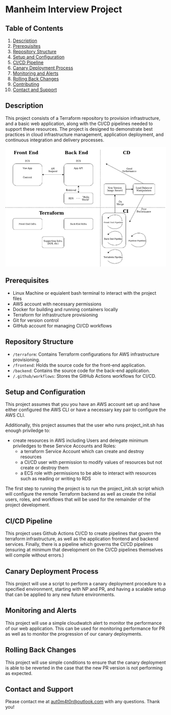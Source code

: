 # Manheim Interview Project

## Table of Contents
1. [Description](#description)
2. [Prerequisites](#prerequisites)
3. [Repository Structure](#repository-structure)
4. [Setup and Configuration](#setup-and-configuration)
5. [CI/CD Pipeline](#ci-cd-pipeline)
6. [Canary Deployment Process](#canary-deployment-process)
7. [Monitoring and Alerts](#monitoring-and-alerts)
8. [Rolling Back Changes](#rolling-back-changes)
9. [Contributing](#contributing)
10. [Contact and Support](#contact-and-support)

## Description
This project consists of a Terraform repository to provision infrastructure, and a basic web application, along with the CI/CD pipelines needed to support these resources. The project is designed to demonstrate best practices in cloud infrastructure management, application deployment, and continuous integration and delivery processes.

![Architecture](Architecture.drawio.png)

## Prerequisites
- Linux Machine or equialent bash terminal to interact with the project files
- AWS account with necessary permissions
- Docker for building and running containers locally
- Terraform for infrastructure provisioning
- Git for version control
- GitHub account for managing CI/CD workflows

## Repository Structure
- `/terraform`: Contains Terraform configurations for AWS infrastructure provisioning.
- `/frontend`: Holds the source code for the front-end application.
- `/backend`: Contains the source code for the back-end application.
- `/.github/workflows`: Stores the GitHub Actions workflows for CI/CD.

## Setup and Configuration
<!-- Details on setting up the local development environment, configuring AWS services, and initializing Terraform for infrastructure management. -->
This project assumes that you you have an AWS account set up and have either configured the AWS CLI or have a necessary key pair to configure the AWS CLI.

Additionally, this project assumes that the user who runs project_init.sh has enough priviledge to:
- create resources in AWS including Users and delegate minimum priviledges to these Service Accounts and Roles:
    - a terraform Service Account which can create and destroy resources
    - a CI/CD user with permission to modify values of resources but not create or destroy them
    - a ECS role with permissions to be able to interact with resources such as reading or writing to RDS

The first step to running the project is to run the project_init.sh script which will configure the remote Terraform backend as well as create the initial users, roles, and workflows that will be used for the remainder of the project development.

## CI/CD Pipeline
<!-- Explains the automated processes for testing, building, and deploying the applications and infrastructure across different environments (NP and PR). -->
This project uses Github Actions CI/CD to create pipelines that govern the terraform infrastructure, as well as the application frontend and backend services. Finally, there is a pipeline which governs the CI/CD pipelines (ensuring at minimum that development on the CI/CD pipelines themselves will compile without errors.)

## Canary Deployment Process
<!-- Outlines the strategy and steps for implementing canary releases, including managing traffic through ALB target group weights and monitoring the deployment's success. -->
This project will use a script to perform a canary deployment procedure to a specified environment, starting with NP and PR, and having a scalable setup that can be applied to any new future environments.

## Monitoring and Alerts
<!-- Describes the monitoring setup using CloudWatch, how to configure alerts for system events, and responding to incidents. -->
This project will use a simple cloudwatch alert to monitor the performance of our web application. This can be used for monitoring performance for PR as well as to monitor the progression of our canary deployments.

## Rolling Back Changes
<!-- Instructions on how to rollback application and infrastructure changes in case of deployment issues or other operational failures. -->
This project will use simple conditions to ensure that the canary deployment is able to be reverted in the case that the new PR version is not performing as expected.

## Contact and Support
<!-- Provides contact information and support resources for project maintainers and contributors. -->
Please contact me at aut0m4t0r@outlook.com with any questions. Thank you!
